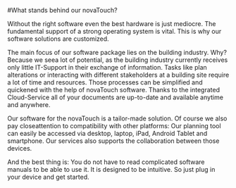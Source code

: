 #What stands behind our novaTouch?

Without the right software even the best hardware is just mediocre. The fundamental support of a strong operating system is vital. This is why our software solutions are customized.

The main focus of our software package lies on the building industry. Why? Because we seea lot of potential, as the building industry currently receives only little IT-Support in their exchange of information. Tasks like plan alterations or interacting with different stakeholders at a building site require a lot of time and resources. Those processes can be simplified and quickened with the help of novaTouch software. Thanks to the integrated Cloud-Service all of your documents are up-to-date and available anytime and anywhere.

Our software for the novaTouch is a tailor-made solution. Of course we also pay closeattention to compatibility with other platforms: Our planning tool can easily be accessed via desktop, laptop, iPad, Android Tablet and smartphone. Our services also supports the collaboration between those devices.

And the best thing is: You do not have to read complicated software manuals to be able to use it. It is designed to be intuitive. So just plug in your device and get started.
